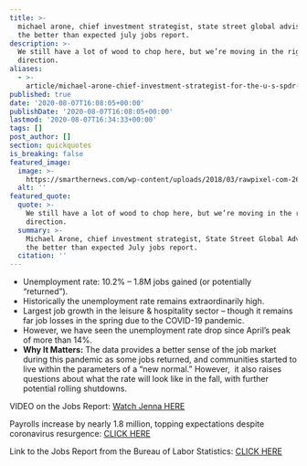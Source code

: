 ```yaml
---
title: >-
  michael arone, chief investment strategist, state street global advisors, on
  the better than expected july jobs report.
description: >-
  We still have a lot of wood to chop here, but we’re moving in the right
  direction.
aliases:
  - >-
    article/michael-arone-chief-investment-strategist-for-the-u-s-spdr-business-at-state-street-global-advisors/
published: true
date: '2020-08-07T16:08:05+00:00'
publishDate: '2020-08-07T16:08:05+00:00'
lastmod: '2020-08-07T16:34:33+00:00'
tags: []
post_author: []
section: quickquotes
is_breaking: false
featured_image:
  image: >-
    https://smarthernews.com/wp-content/uploads/2018/03/rawpixel-com-267082-unsplash-scaled.jpg
  alt: ''
featured_quote:
  quote: >-
    We still have a lot of wood to chop here, but we’re moving in the right
    direction.
  summary: >-
    Michael Arone, chief investment strategist, State Street Global Advisors, on
    the better than expected July jobs report.
  citation: ''
---
```

*   Unemployment rate: 10.2% – 1.8M jobs gained (or potentially “returned”).
*   Historically the unemployment rate remains extraordinarily high.
*   Largest job growth in the leisure & hospitality sector – though it remains far job losses in the spring due to the COVID-19 pandemic.
*   However, we have seen the unemployment rate drop since April’s peak of more than 14%.
*   **Why It Matters:** The data provides a better sense of the job market during this pandemic as some jobs returned, and communities started to live within the parameters of a “new normal.” However,  it also raises questions about what the rate will look like in the fall, with further potential rolling shutdowns.

VIDEO on the Jobs Report: [Watch Jenna HERE](\"https://smarthernews.com/article/july2020-jobs-report/\")

Payrolls increase by nearly 1.8 million, topping expectations despite coronavirus resurgence: [CLICK HERE](\"https://www.cnbc.com/2020/08/07/jobs-report-july-2020.html\")

Link to the Jobs Report from the Bureau of Labor Statistics: [CLICK HERE](\"https://www.bls.gov/news.release/empsit.nr0.htm\")